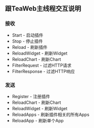 ## 跟TeaWeb主线程交互说明

### 接收
* Start - 启动插件
* Stop - 停止插件
* Reload - 刷新插件
* ReloadWidget - 刷新Widget
* ReloadChart - 刷新Chart
* FilterRequest - 过滤HTTP请求
* FilterResponse - 过滤HTTP响应 

### 发送
* Register - 注册插件
* ReloadChart - 刷新Chart
* ReloadWidget - 刷新Widget
* ReloadApps - 刷新插件相关的所有Apps
* ReloadApp - 刷新单个App
